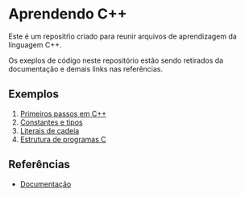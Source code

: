 # Aprendendo C++

Este é um repositŕio criado para reunir arquivos de aprendizagem da línguagem C++.

Os exeplos de código neste repositório estão sendo retirados da documentação e demais links nas referências.

## Exemplos
1. [Primeiros passos em C++](./docs/001-firststeps.md)
2. [Constantes e tipos](./docs/002-constants.md)
3. [Literais de cadeia](./docs/003-literaisDeCadeia.md)
4. [Estrutura de programas C](docs/004-estrutura.md)

## Referências
* [Documentação](https://learn.microsoft.com/pt-br/cpp/c-language)
